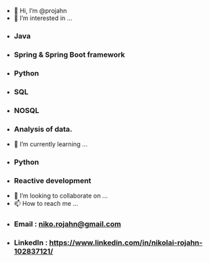 - 👋 Hi, I’m @projahn
- 👀 I’m interested in ... 
- ### Java
- ### Spring & Spring Boot framework
- ### Python 
- ### SQL
- ### NOSQL
- ### Analysis of data.
- 🌱 I’m currently learning ... 
- ### Python
- ### Reactive development
- 💞️ I’m looking to collaborate on ...
- 📫 How to reach me ...
- ### Email : niko.rojahn@gmail.com 
- ### LinkedIn : https://www.linkedin.com/in/nikolai-rojahn-102837121/

<!---
projahn/projahn is a ✨ special ✨ repository because its `README.md` (this file) appears on your GitHub profile.
You can click the Preview link to take a look at your changes.
--->
